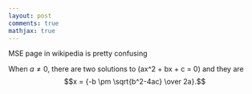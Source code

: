 ```yaml
---
layout: post
comments: true
mathjax: true
---
```


MSE page in wikipedia is pretty confusing

When $a \ne 0$, there are two solutions to \(ax^2 + bx + c = 0\) and they are
$$x = {-b \pm \sqrt{b^2-4ac} \over 2a}.$$
